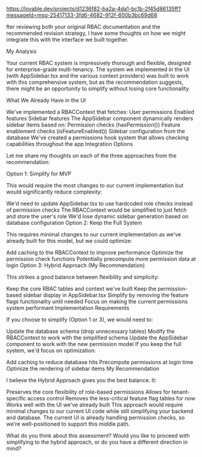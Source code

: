 https://lovable.dev/projects/d1236f82-ba2a-4da1-bc1b-2f45d86135ff?messageId=msg-25417133-3fd6-4682-912f-600b3bc69d68

fter reviewing both your original RBAC documentation and the recommended revision strategy, I have some thoughts on how we might integrate this with the interface we built together.

My Analysis

Your current RBAC system is impressively thorough and flexible, designed for enterprise-grade multi-tenancy. The system we implemented in the UI (with AppSidebar.tsx and the various context providers) was built to work with this comprehensive system, but as the recommendation suggests, there might be an opportunity to simplify without losing core functionality.

What We Already Have in the UI

We've implemented a RBACContext that fetches:
User permissions
Enabled features
Sidebar features
The AppSidebar component dynamically renders sidebar items based on:
Permission checks (hasPermission())
Feature enablement checks (isFeatureEnabled())
Sidebar configuration from the database
We've created a permissions hook system that allows checking capabilities throughout the app
Integration Options

Let me share my thoughts on each of the three approaches from the recommendation:

Option 1: Simplify for MVP

This would require the most changes to our current implementation but would significantly reduce complexity:

We'd need to update AppSidebar.tsx to use hardcoded role checks instead of permission checks
The RBACContext would be simplified to just fetch and store the user's role
We'd lose dynamic sidebar generation based on database configuration
Option 2: Keep the Full System

This requires minimal changes to our current implementation as we've already built for this model, but we could optimize:

Add caching to the RBACContext to improve performance
Optimize the permission check functions
Potentially precompute more permission data at login
Option 3: Hybrid Approach (My Recommendation)

This strikes a good balance between flexibility and simplicity:

Keep the core RBAC tables and context we've built
Keep the permission-based sidebar display in AppSidebar.tsx
Simplify by removing the feature flags functionality until needed
Focus on making the current permissions system performant
Implementation Requirements

If you choose to simplify (Option 1 or 3), we would need to:

Update the database schema (drop unnecessary tables)
Modify the RBACContext to work with the simplified schema
Update the AppSidebar component to work with the new permission model
If you keep the full system, we'd focus on optimization:

Add caching to reduce database hits
Precompute permissions at login time
Optimize the rendering of sidebar items
My Recommendation

I believe the Hybrid Approach gives you the best balance. It:

Preserves the core flexibility of role-based permissions
Allows for tenant-specific access control
Removes the less-critical feature flag tables for now
Works well with the UI we've already built
This approach would require minimal changes to our current UI code while still simplifying your backend and database. The current UI is already handling permission checks, so we're well-positioned to support this middle path.

What do you think about this assessment? Would you like to proceed with simplifying to the hybrid approach, or do you have a different direction in mind?
